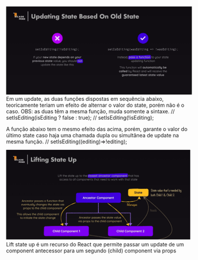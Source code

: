 ![](UpdatingState.png)
Em um update, as duas funções dispostas em sequência abaixo, 
teoricamente teriam um efeito de alternar o valor do state, 
porém não é o caso.
OBS: as duas têm a mesma função, muda somente a sintaxe.
    // setIsEditing(isEditing ? false : true);
    // setIsEditing(!isEditing);
    
A função abaixo tem o mesmo efeito das acima,
porém, garante o valor do último state 
caso haja uma chamada dupla ou simultânea de update 
na mesma função.
   // setIsEditing((editing)=>!editing);

![](LiftingStateUp.png)
Lift state up é um recurso do React que permite passar um update
de um component antecessor para um segundo (child) component via props